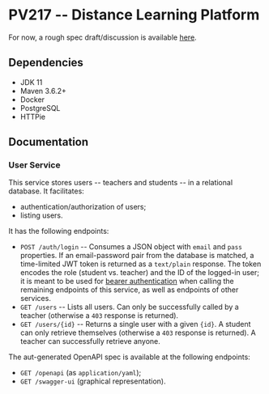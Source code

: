 # PV217 -- Distance Learning Platform

For now, a rough spec draft/discussion is available [here](https://github.com/paveltobias/pv217/wiki/Project-Domain-Discussion).

## Dependencies
- JDK 11
- Maven 3.6.2+
- Docker
- PostgreSQL
- HTTPie

## Documentation

### User Service

This service stores users -- teachers and students -- in a relational database. It facilitates:

- authentication/authorization of users;
- listing users.

It has the following endpoints:

- `POST /auth/login` -- Consumes a JSON object with `email` and `pass` properties. If an email-password pair from the database is matched, a time-limited JWT token is returned as a `text/plain` response. The token encodes the role (student vs. teacher) and the ID of the logged-in user; it is meant to be used for [bearer authentication](https://swagger.io/docs/specification/authentication/bearer-authentication/) when calling the remaining endpoints of this service, as well as endpoints of other services.
- `GET /users` -- Lists all users. Can only be successfully called by a teacher (otherwise a `403` response is returned).
- `GET /users/{id}` -- Returns a single user with a given `{id}`. A student can only retrieve themselves (otherwise a `403` response is returned). A teacher can successfully retrieve anyone.

The aut-generated OpenAPI spec is available at the following endpoints:

- `GET /openapi` (as `application/yaml`);
- `GET /swagger-ui` (graphical representation).
